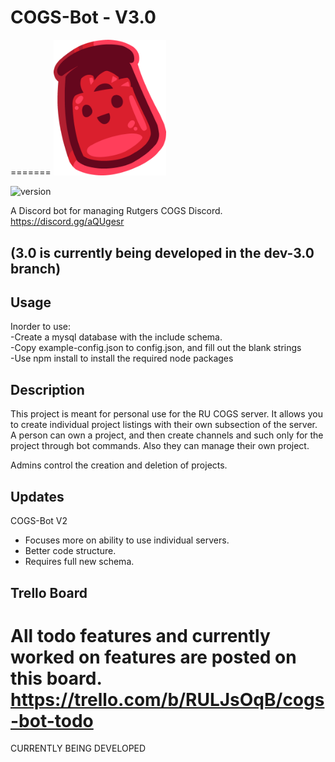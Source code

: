 
# COGS-Bot - V3.0
=======
<img src="https://raw.githubusercontent.com/Sorrer/COGS-Bot/main/bot-icon.png" width="180" />


![version](https://img.shields.io/github/package-json/v/Sorrer/COGS-Bot) 

A Discord bot for managing Rutgers COGS Discord. https://discord.gg/aQUgesr


## (3.0 is currently being developed in the dev-3.0 branch)

## Usage

Inorder to use:  
  -Create a mysql database with the include schema.  
  -Copy example-config.json to config.json, and fill out the blank strings  
  -Use npm install to install the required node packages  

## Description

This project is meant for personal use for the RU COGS server.
It allows you to create individual project listings with their own subsection of the server. A person can own a project, and then create channels and such only for the project through bot commands. Also they can manage their own project.

Admins control the creation and deletion of projects.

## Updates

COGS-Bot V2
- Focuses more on ability to use individual servers.
- Better code structure.
- Requires full new schema.

## Trello Board

All todo features and currently worked on features are posted on this board. https://trello.com/b/RULJsOqB/cogs-bot-todo
=======
CURRENTLY BEING DEVELOPED

